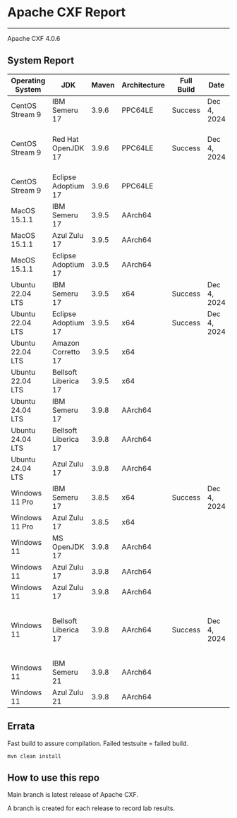 # Apache CXF Report
--- 

Apache CXF 4.0.6

## System Report

| Operating System    | JDK       | Maven | Architecture | Full Build | Date  | Notes |
|---------------------|-----------|-------|--------------|------------|-------|-------|
| CentOS Stream 9     | IBM Semeru 17  | 3.9.6 | PPC64LE      | Success | Dec 4, 2024 | |
| CentOS Stream 9     | Red Hat OpenJDK 17  | 3.9.6 | PPC64LE      | Success | Dec 4, 2024 | Failed WS-Security System Test case |
| CentOS Stream 9     | Eclipse Adoptium 17  | 3.9.6 | PPC64LE      |  |  | |
| MacOS 15.1.1          | IBM Semeru 17  | 3.9.5 | AArch64      |  |  | |
| MacOS 15.1.1          | Azul Zulu 17  | 3.9.5 | AArch64      |  |  | |
| MacOS 15.1.1          | Eclipse Adoptium 17  | 3.9.5 | AArch64      |  |  | |
| Ubuntu 22.04 LTS    | IBM Semeru 17  | 3.9.5 | x64      | Success | Dec 4, 2024 | |
| Ubuntu 22.04 LTS    | Eclipse Adoptium 17  | 3.9.5 | x64      | Success | Dec 4, 2024 | |
| Ubuntu 22.04 LTS    | Amazon Corretto 17  | 3.9.5 | x64      |  |  | |
| Ubuntu 22.04 LTS    | Bellsoft Liberica 17  | 3.9.5 | x64      |  |  | |
| Ubuntu 24.04 LTS    | IBM Semeru 17  | 3.9.8 | AArch64      |  |  | |
| Ubuntu 24.04 LTS    | Bellsoft Liberica 17 | 3.9.8 | AArch64      |  | |  |
| Ubuntu 24.04 LTS    | Azul Zulu 17  | 3.9.8 | AArch64      |  | | |
| Windows 11 Pro      | IBM Semeru 17  | 3.8.5 | x64      | Success | Dec 4, 2024 |  |
| Windows 11 Pro      | Azul Zulu 17  | 3.8.5 | x64      |  | | |
| Windows 11       | MS OpenJDK 17  | 3.9.8 | AArch64      |  |  | |
| Windows 11       | Azul Zulu 17  | 3.9.8 | AArch64      |  |  |  |
| Windows 11       | Azul Zulu 17  | 3.9.8 | AArch64      |  | |  |
| Windows 11       | Bellsoft Liberica 17  | 3.9.8 | AArch64      | Success | Dec 4, 2024 | Distributed Tracing Integration System test case fail. |
| Windows 11       | IBM Semeru 21  | 3.9.8 | AArch64      |  |  |  |
| Windows 11       | Azul Zulu 21  | 3.9.8 | AArch64      |  |  |  |



## Errata


Fast build to assure compilation. Failed testsuite = failed build.
```
mvn clean install
```

## How to use this repo

Main branch is latest release of Apache CXF.

A branch is created for each release to record lab results.
